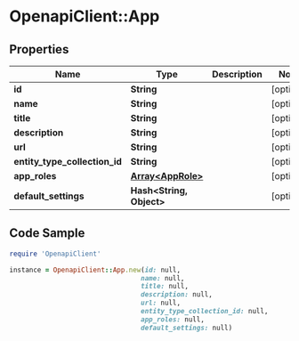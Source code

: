 # OpenapiClient::App

## Properties

Name | Type | Description | Notes
------------ | ------------- | ------------- | -------------
**id** | **String** |  | [optional] 
**name** | **String** |  | [optional] 
**title** | **String** |  | [optional] 
**description** | **String** |  | [optional] 
**url** | **String** |  | [optional] 
**entity_type_collection_id** | **String** |  | [optional] 
**app_roles** | [**Array&lt;AppRole&gt;**](AppRole.md) |  | [optional] 
**default_settings** | **Hash&lt;String, Object&gt;** |  | [optional] 

## Code Sample

```ruby
require 'OpenapiClient'

instance = OpenapiClient::App.new(id: null,
                                 name: null,
                                 title: null,
                                 description: null,
                                 url: null,
                                 entity_type_collection_id: null,
                                 app_roles: null,
                                 default_settings: null)
```


